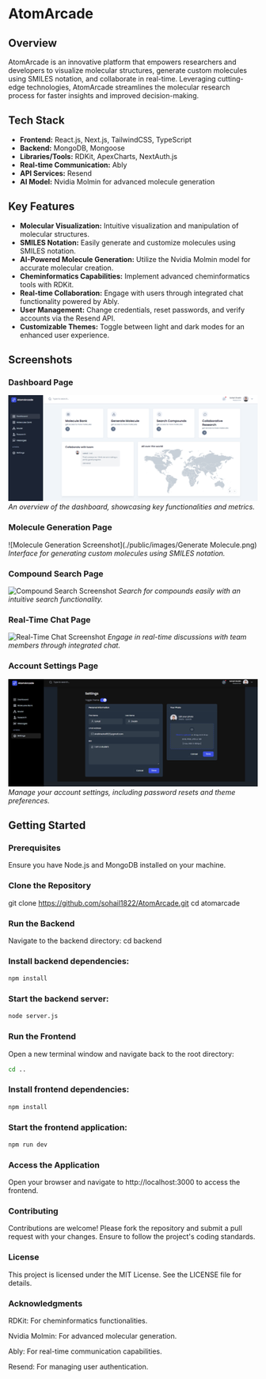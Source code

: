 
# AtomArcade

## Overview

AtomArcade is an innovative platform that empowers researchers and developers to visualize molecular structures, generate custom molecules using SMILES notation, and collaborate in real-time. Leveraging cutting-edge technologies, AtomArcade streamlines the molecular research process for faster insights and improved decision-making.

## Tech Stack

- **Frontend:** React.js, Next.js, TailwindCSS, TypeScript
- **Backend:** MongoDB, Mongoose
- **Libraries/Tools:** RDKit, ApexCharts, NextAuth.js
- **Real-time Communication:** Ably
- **API Services:** Resend
- **AI Model:** Nvidia Molmin for advanced molecule generation

## Key Features

- **Molecular Visualization:** Intuitive visualization and manipulation of molecular structures.
- **SMILES Notation:** Easily generate and customize molecules using SMILES notation.
- **AI-Powered Molecule Generation:** Utilize the Nvidia Molmin model for accurate molecular creation.
- **Cheminformatics Capabilities:** Implement advanced cheminformatics tools with RDKit.
- **Real-time Collaboration:** Engage with users through integrated chat functionality powered by Ably.
- **User Management:** Change credentials, reset passwords, and verify accounts via the Resend API.
- **Customizable Themes:** Toggle between light and dark modes for an enhanced user experience.

## Screenshots

### Dashboard Page
![Dashboard Screenshot](./public/images/Dashboard.png)
*An overview of the dashboard, showcasing key functionalities and metrics.*

### Molecule Generation Page
![Molecule Generation Screenshot](./public/images/Generate Molecule.png)
*Interface for generating custom molecules using SMILES notation.*

### Compound Search Page
![Compound Search Screenshot](./public/images/Compund_Search.png)
*Search for compounds easily with an intuitive search functionality.*

### Real-Time Chat Page
![Real-Time Chat Screenshot](./public/images/Research-Page.png)
*Engage in real-time discussions with team members through integrated chat.*

### Account Settings Page
![Account Settings Screenshot](./public/images/Setting.png)
*Manage your account settings, including password resets and theme preferences.*

## Getting Started

### Prerequisites

Ensure you have Node.js and MongoDB installed on your machine.

### Clone the Repository

git clone  https://github.com/sohail1822/AtomArcade.git
cd atomarcade



### Run the Backend
 Navigate to the backend directory:
cd backend


### Install backend dependencies:
```bash
npm install
```
### Start the backend server:

```bash
node server.js
```
### Run the Frontend
Open a new terminal window and navigate back to the root directory:

```bash
cd ..
```
### Install frontend dependencies:

```bash
npm install
```
### Start the frontend application:

```bash
npm run dev
```

### Access the Application
Open your browser and navigate to http://localhost:3000 to access the frontend.

### Contributing
Contributions are welcome! Please fork the repository and submit a pull request with your changes. Ensure to follow the project's coding standards.

### License
This project is licensed under the MIT License. See the LICENSE file for details.

### Acknowledgments

RDKit: For cheminformatics functionalities.

Nvidia Molmin: For advanced molecular generation.

Ably: For real-time communication capabilities.

Resend: For managing user authentication.

